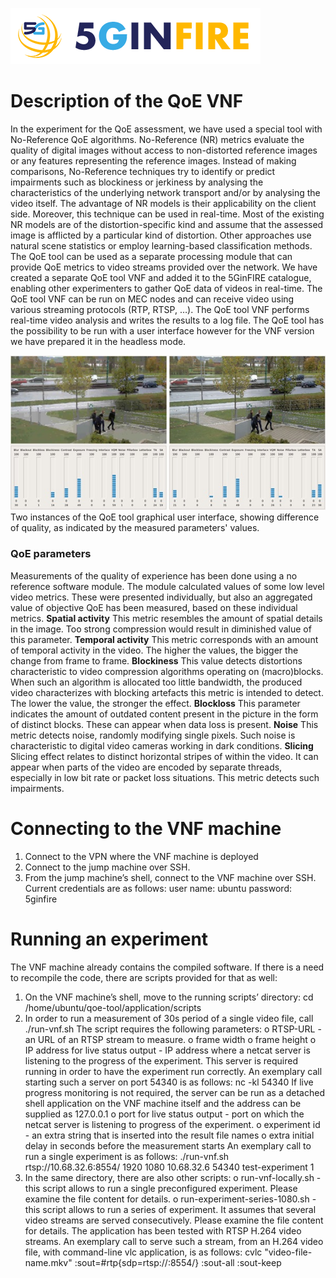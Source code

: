 <!-- TITLE: Robotview 5G -->
<!-- SUBTITLE: Using the RobotView5G QoE VNF -->
![5 Ginfire Logo 3](/uploads/5-ginfire-logo-3.png "5 Ginfire Logo 3")
# Description of the QoE VNF
In the experiment for the QoE assessment, we have used a special tool with No-Reference QoE algorithms. No-Reference (NR) metrics evaluate the quality of digital images without access to non-distorted reference images or any features representing the reference images. Instead of making comparisons, No-Reference techniques try to identify or predict impairments such as blockiness or jerkiness by analysing the characteristics of the underlying network transport and/or by analysing the video itself. The advantage of NR models is their applicability on the client side. Moreover, this technique can be used in real-time. Most of the existing NR models are of the distortion-specific kind and assume that the assessed image is afflicted by a particular kind of distortion. Other approaches use natural scene statistics or employ learning-based classification methods.
The QoE tool can be used as a separate processing module that can provide QoE metrics to video streams provided over the network. We have created a separate QoE tool VNF and added it to the 5GinFIRE catalogue, enabling other experimenters to gather QoE data of videos in real-time. The QoE tool VNF can be run on MEC nodes and can receive video using various streaming protocols (RTP, RTSP, …). The QoE tool VNF performs real-time video analysis and writes the results to a log file. The QoE tool has the possibility to be run with a user interface however for the VNF version we have prepared it in the headless mode.

![Robotview Pic 1](/uploads/robot-view-5-g/robotview-pic-1.jpg "Robotview Pic 1")
Two instances of the QoE tool graphical user interface, showing difference of quality, as indicated by the measured parameters' values.

### QoE parameters
Measurements of the quality of experience has been done using a no reference software module. The module calculated values of some low level video metrics. These were presented individually, but also an aggregated value of objective QoE has been measured, based on these individual metrics.
**Spatial activity**
This metric resembles the amount of spatial details in the image. Too strong compression would result in diminished value of this parameter.
**Temporal activity**
This metric corresponds with an amount of temporal activity in the video. The higher the values, the bigger the change from frame to frame.
**Blockiness**
This value detects distortions characteristic to video compression algorithms operating on (macro)blocks. When such an algorithm is allocated too little bandwidth, the produced video characterizes with blocking artefacts this metric is intended to detect. The lower the value, the stronger the effect.
**Blockloss**
This parameter indicates the amount of outdated content present in the picture in the form of distinct blocks. These can appear when data loss is present.
**Noise**
This metric detects noise, randomly modifying single pixels. Such noise is characteristic to digital video cameras working in dark conditions.
**Slicing**
Slicing effect relates to distinct horizontal stripes of within the video. It can appear when parts of the video are encoded by separate threads, especially in low bit rate or packet loss situations. This metric detects such impairments.

# Connecting to the VNF machine
1.	Connect to the VPN where the VNF machine is deployed
2.	Connect to the jump machine over SSH.
3.	From the jump machine’s shell, connect to the VNF machine over SSH. Current credentials are as follows:
	user name: ubuntu
	password: 5ginfire

# Running an experiment
The VNF machine already contains the compiled software. If there is a need to recompile the code, there are scripts provided for that as well:
1.	On the VNF machine’s shell, move to the running scripts’ directory:
cd /home/ubuntu/qoe-tool/application/scripts
2.	In order to run a measurement of 30s period of a single video file, call
./run-vnf.sh
The script requires the following parameters:
o	RTSP-URL - an URL of an RTSP stream to measure.
o	frame width
o	frame height
o	IP address for live status output - IP address where a netcat server is listening to the progress of the experiment. This server is required running in order to have the experiment run correctly. An exemplary call starting such a server on port 54340 is as follows:
nc -kl 54340
If live progress monitoring is not required, the server can be run as a detached shell application on the VNF machine itself and the address can be supplied as 127.0.0.1
o	port for live status output - port on which the netcat server is listening to progress of the experiment.
o	experiment id - an extra string that is inserted into the result file names
o	extra initial delay in seconds before the measurement starts
An exemplary call to run a single experiment is as follows:
./run-vnf.sh rtsp://10.68.32.6:8554/ 1920 1080 10.68.32.6 54340 test-experiment 1
3.	In the same directory, there are also other scripts:
o	run-vnf-locally.sh - this script allows to run a single preconfigured experiment. Please examine the file content for details.
o	run-experiment-series-1080.sh - this script allows to run a series of experiment. It assumes that several video streams are served consecutively. Please examine the file content for details.
The application has been tested with RTSP H.264 video streams. An exemplary call to serve such a stream, from an H.264 video file, with command-line vlc application, is as follows:
cvlc "video-file-name.mkv" :sout=#rtp{sdp=rtsp://:8554/} :sout-all :sout-keep

